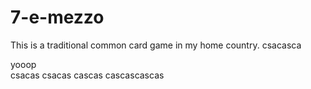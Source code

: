 # 7-e-mezzo
This is a traditional common card game in my home country. 
csacasca

yooop
\
csacas
csacas
cascas
cascascascas
